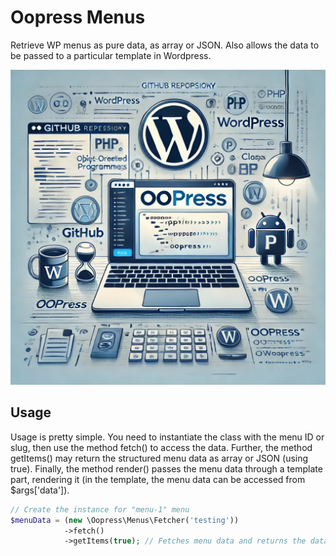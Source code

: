 # Oopress Menus

Retrieve WP menus as pure data, as array or JSON. Also allows the data to be passed to a particular template in Wordpress.

![OOPress](https://raw.githubusercontent.com/cmatosbc/oopress-cache/refs/heads/main/img/one.jpg)

## Usage

Usage is pretty simple. You need to instantiate the class with the menu ID or slug, then use the method fetch() to access the data. Further, the method getItems() may return the structured menu data as array or JSON (using true). Finally, the method render() passes the menu data through a template part, rendering it (in the template, the menu data can be accessed from $args['data']).

```php
// Create the instance for "menu-1" menu
$menuData = (new \Oopress\Menus\Fetcher('testing'))
            ->fetch()
            ->getItems(true); // Fetches menu data and returns the data in JSON (or array if not TRUE)
```
